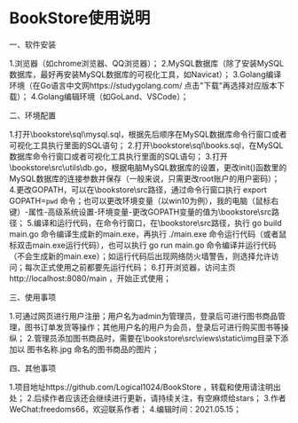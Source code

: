 # BookStore使用说明

一、软件安装

1.浏览器（如chrome浏览器、QQ浏览器）；
2.MySQL数据库（除了安装MySQL数据库，最好再安装MySQL数据库的可视化工具，如Navicat）；
3.Golang编译环境（在Go语言中文网https://studygolang.com/ 点击"下载"再选择对应版本下载）；
4.Golang编辑环境（如GoLand、VSCode）；

二、环境配置

1.打开\bookstore\sql\mysql.sql，根据先后顺序在MySQL数据库命令行窗口或者可视化工具执行里面的SQL语句；
2.打开\bookstore\sql\books.sql，在MySQL数据库命令行窗口或者可视化工具执行里面的SQL语句；
3.打开\bookstore\src\utils\db.go，根据电脑MySQL数据库的设置，更改init()函数里的MySQL数据库的连接参数并保存（一般来说，只需更改root账户的用户密码）；
4.更改GOPATH，可以在\bookstore\src路径，通过命令行窗口执行 export GOPATH=`pwd` 命令；也可以更改环境变量（以win10为例），我的电脑（鼠标右键）-属性-高级系统设置-环境变量-更改GOPATH变量的值为\bookstore\src路径；
5.编译和运行代码，在命令行窗口，在\bookstore\src路径，执行 go build main.go 命令编译生成新的main.exe，再执行 ./main.exe  命令运行代码（或者鼠标双击main.exe运行代码），也可以执行 go run main.go  命令编译并运行代码（不会生成新的main.exe）；如运行代码后出现网络防火墙警告，则选择允许访问；每次正式使用之前都要先运行代码；
6.打开浏览器，访问主页http://localhost:8080/main ，开始正式使用；

三、使用事项

1.可通过网页进行用户注册；用户名为admin为管理员，登录后可进行图书商品管理，图书订单发货等操作；其他用户名的用户为会员，登录后可进行购买图书等操纵；
2.管理员添加图书商品时，需要在\bookstore\src\views\static\img目录下添加以 图书名称.jpg 命名的图书商品的图片；

四、其他事项

1.项目地址https://github.com/Logical1024/BookStore ，转载和使用请注明出处；
2.后续作者应该还会继续进行更新，请持续关注，有空麻烦给stars；
3.作者WeChat:freedoms66，欢迎联系作者；
4.编辑时间：2021.05.15；
